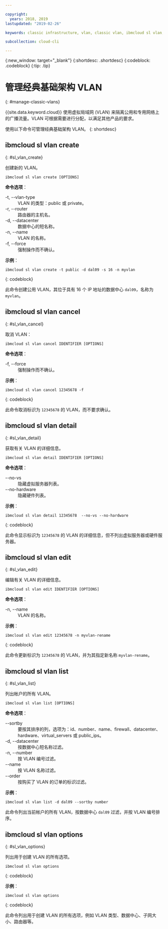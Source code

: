 ```yaml
---

copyright:
  years: 2018, 2019
lastupdated: "2019-02-26"

keywords: classic infrastructure, vlan, classic vlan, ibmcloud sl vlan, ibmcloud sl

subcollection: cloud-cli

---
```


{:new_window: target="_blank"}
{:shortdesc: .shortdesc}
{:codeblock: .codeblock}
{:tip: .tip}

# 管理经典基础架构 VLAN
{: #manage-classic-vlans}

{{site.data.keyword.cloud}} 使用虚拟局域网 (VLAN) 来隔离公用和专用网络上的广播流量。VLAN 可根据需要进行分配，以满足其他产品的要求。

使用以下命令可管理经典基础架构 VLAN。
{: shortdesc}

## ibmcloud sl vlan create
{: #sl_vlan_create}

创建新的 VLAN。
```
ibmcloud sl vlan create [OPTIONS]
```

<strong>命令选项</strong>：
<dl>
<dt>-t, --vlan-type</dt>
<dd>VLAN 的类型：public 或 private。</dd>
<dt>-r, --router</dt>
<dd>路由器的主机名。</dd>
<dt>-d, --datacenter</dt>
<dd>数据中心的短名称。</dd>
<dt>-n, --name</dt>
<dd>VLAN 的名称。</dd>
<dt>-f, --force</dt>
<dd>强制操作而不确认。</dd>
</dl>

**示例**：
```
ibmcloud sl vlan create -t public -d dal09 -s 16 -n myvlan
```
{: codeblock}

此命令创建公用 VLAN，其位于具有 16 个 IP 地址的数据中心 `dal09`，名称为 `myvlan`。

## ibmcloud sl vlan cancel
{: #sl_vlan_cancel}

取消 VLAN：
```
ibmcloud sl vlan cancel IDENTIFIER [OPTIONS]
```

<strong>命令选项</strong>：
<dl>
<dt>-f, --force</dt>
<dd>强制操作而不确认。</dd>
</dl>

**示例**：
```
ibmcloud sl vlan cancel 12345678 -f
```
{: codeblock}

此命令取消标识为 `12345678` 的 VLAN，而不要求确认。

## ibmcloud sl vlan detail
{: #sl_vlan_detail}

获取有关 VLAN 的详细信息。
```
ibmcloud sl vlan detail IDENTIFIER [OPTIONS]
```

<strong>命令选项</strong>：
<dl>
<dt>--no-vs</dt>
<dd>隐藏虚拟服务器列表。</dd>
<dt>--no-hardware</dt>
<dd>隐藏硬件列表。</dd>
</dl>

**示例**：
```
ibmcloud sl vlan detail 12345678  --no-vs --no-hardware
```
{: codeblock}

此命令显示标识为 `12345678` 的 VLAN 的详细信息，但不列出虚拟服务器或硬件服务器。

## ibmcloud sl vlan edit
{: #sl_vlan_edit}

编辑有关 VLAN 的详细信息。
```
ibmcloud sl vlan edit IDENTIFIER [OPTIONS]
```

<strong>命令选项</strong>：
<dl>
<dt>-n, --name</dt>
<dd>VLAN 的名称。</dd>
</dl>

**示例**：
```
ibmcloud sl vlan edit 12345678 -n myvlan-rename
```
{: codeblock}

此命令更新标识为 `12345678` 的 VLAN，并为其指定新名称 `myvlan-rename`。

## ibmcloud sl vlan list
{: #sl_vlan_list}

列出帐户的所有 VLAN。
```
ibmcloud sl vlan list [OPTIONS]
```

<strong>命令选项</strong>：
<dl>
<dt>--sortby</dt>
<dd>要按其排序的列，选项为：id、number、name、firewall、datacenter、hardware、virtual_servers 或 public_ips。</dd>
<dt>-d, --datacenter</dt>
<dd>按数据中心短名称过滤。</dd>
<dt>-n, --number</dt>
<dd>按 VLAN 编号过滤。</dd>
<dt>--name</dt>
<dd>按 VLAN 名称过滤。</dd>
<dt>--order</dt>
<dd>按购买了 VLAN 的订单的标识过滤。</dd>
</dl>

**示例**：
```
ibmcloud sl vlan list -d dal09 --sortby number
```
此命令列出当前帐户的所有 VLAN，按数据中心 `dal09` 过滤，并按 VLAN 编号排序。

## ibmcloud sl vlan options
{: #sl_vlan_options}

列出用于创建 VLAN 的所有选项。
```
ibmcloud sl vlan options
```
{: codeblock}

**示例**：
```
ibmcloud sl vlan options
```
{: codeblock}

此命令列出用于创建 VLAN 的所有选项，例如 VLAN 类型、数据中心、子网大小、路由器等。

